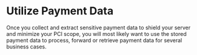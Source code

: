# Utilize Payment Data

Once you collect and extract sensitive payment data to shield your server and minimize your PCI scope, you will most likely want to use the stored payment data to process, forward or retrieve payment data for several business cases.

